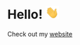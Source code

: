 # Hello! <img src="https://raw.githubusercontent.com/meetmistry0/meetmistry0/main/assets/wave.gif" width="30px">

Check out my [website](https://meetmistry.vercel.app/)
